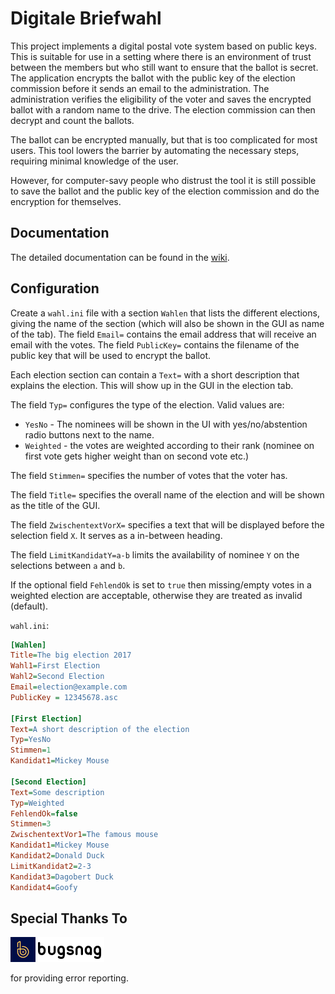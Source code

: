 # Digitale Briefwahl

This project implements a digital postal vote system based on public keys. This is suitable
for use in a setting where there is an environment of trust between the members but who
still want to ensure that the ballot is secret. The application encrypts the ballot with the
public key of the election commission before it sends an email to the administration. The
administration verifies the eligibility of the voter and saves the encrypted ballot with
a random name to the drive. The election commission can then decrypt and count the ballots.

The ballot can be encrypted manually, but that is too complicated for most users.
This tool lowers the barrier by automating the necessary steps, requiring minimal knowledge of
the user.

However, for computer-savy people who distrust the tool it is still possible to save the ballot
and the public key of the election commission and do the encryption for themselves.

## Documentation

The detailed documentation can be found in the [wiki](https://github.com/ermshiperete/DigitaleBriefwahl/wiki).

## Configuration

Create a `wahl.ini` file with a section `Wahlen` that lists the different elections, giving the name
of the section (which will also be shown in the GUI as name of the tab). The field `Email=` contains
the email address that will receive an email with the votes. The field `PublicKey=` contains the
filename of the public key that will be used to encrypt the ballot.

Each election section can contain a `Text=` with a short description that explains the election.
This will show up in the GUI in the election tab.

The field `Typ=` configures the type of the election. Valid values are:

- `YesNo` - The nominees will be shown in the UI with yes/no/abstention radio buttons next to the name.
- `Weighted` - the votes are weighted according to their rank (nominee on first vote gets
  higher weight than on second vote etc.)

The field `Stimmen=` specifies the number of votes that the voter has.

The field `Title=` specifies the overall name of the election and will be shown as the title of
the GUI.

The field `ZwischentextVorX=` specifies a text that will be displayed before the selection field
`X`. It serves as a in-between heading.

The field `LimitKandidatY=a-b` limits the availability of nominee `Y` on the selections
between `a` and `b`.

If the optional field `FehlendOk` is set to `true` then missing/empty votes in a
weighted election are acceptable, otherwise they are treated as invalid
(default).

`wahl.ini`:

```ini
[Wahlen]
Title=The big election 2017
Wahl1=First Election
Wahl2=Second Election
Email=election@example.com
PublicKey = 12345678.asc

[First Election]
Text=A short description of the election
Typ=YesNo
Stimmen=1
Kandidat1=Mickey Mouse

[Second Election]
Text=Some description
Typ=Weighted
FehlendOk=false
Stimmen=3
ZwischentextVor1=The famous mouse
Kandidat1=Mickey Mouse
Kandidat2=Donald Duck
LimitKandidat2=2-3
Kandidat3=Dagobert Duck
Kandidat4=Goofy
```

## Special Thanks To

[![Bugsnag logo](Resources/bugsnag-logo.png "Bugsnag")](https://www.bugsnag.com/open-source)

for providing error reporting.
